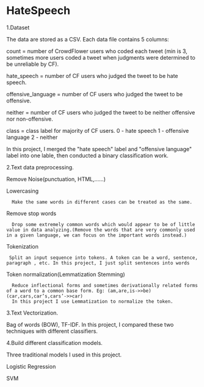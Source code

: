 # HateSpeech
1.Dataset

The data are stored as a CSV. Each data file contains 5 columns:

count = number of CrowdFlower users who coded each tweet (min is 3, sometimes more users coded a tweet when judgments were determined to be unreliable by CF).

hate_speech = number of CF users who judged the tweet to be hate speech.

offensive_language = number of CF users who judged the tweet to be offensive.

neither = number of CF users who judged the tweet to be neither offensive nor non-offensive.

class = class label for majority of CF users. 0 - hate speech 1 - offensive language 2 - neither

In this project, I merged the "hate speech" label and "offensive language" label into one lable, then conducted a binary classification work.

2.Text data preprocessing.

Remove Noise(punctuation, HTML,……)

Lowercasing

      Make the same words in different cases can be treated as the same.
      
Remove stop words

      Drop some extremely common words which would appear to be of little value in data analyzing.(Remove the words that are very commonly used in a given language, we can focus on the important words instead.) 
      
Tokenization

     Split an input sequence into tokens. A token can be a word, sentence, paragraph , etc. In this project, I just split sentences into words
     
Token normalization(Lemmatization    Stemming)

      Reduce inflectional forms and sometimes derivationally related forms of a word to a common base form. Eg: (am,are,is->>be)(car,cars,car’s,cars’->>car)
      In this project I use Lemmatization to normalize the token.

3.Text Vectorization.

Bag of words (BOW), TF-IDF. In this project, I compared these two techniques with different classifiers.

4.Build different classification models.

Three traditional models I used in this project.

Logistic Regression 

SVM 

